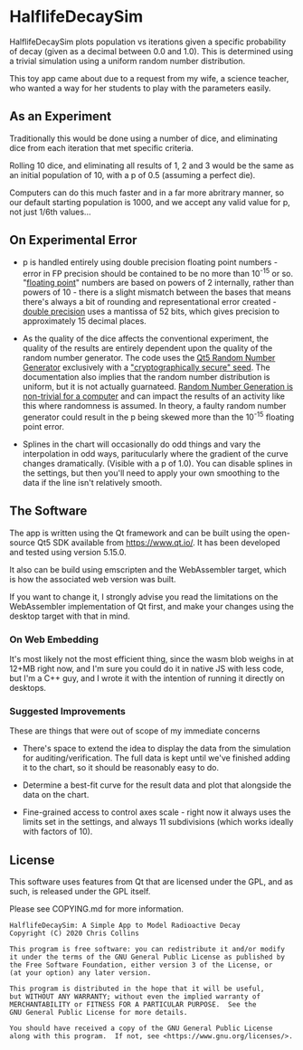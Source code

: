 # HalflifeDecaySim

HalflifeDecaySim plots population vs iterations given a specific probability of
decay (given as a decimal between 0.0 and 1.0).  This is determined using a 
trivial simulation using a uniform random number distribution.

This toy app came about due to a request from my wife, a science teacher, who 
wanted a way for her students to play with the parameters easily.

## As an Experiment

Traditionally this would be done using a number of dice, and eliminating dice 
from each iteration that met specific criteria.

Rolling 10 dice, and eliminating all results of 1, 2 and 3 would be the same
as an initial population of 10, with a p of 0.5 (assuming a perfect die).

Computers can do this much faster and in a far more abritrary manner, so our
default starting population is 1000, and we accept any valid value for p, not
just 1/6th values...


## On Experimental Error

 * p is handled entirely using double precision floating point numbers - error
   in FP precision should be contained to be no more than 10<sup>-15</sup> or so.  
   "[floating point](https://en.wikipedia.org/wiki/Floating-point_arithmetic)" 
   numbers are based on powers of 2 internally, rather than powers of 10 - there
   is a slight mismatch between the bases that means there's always a bit of
   rounding and representational error created -
   [double precision](https://en.wikipedia.org/wiki/Double-precision_floating-point_format)
   uses a mantissa of 52 bits, which gives precision to approximately 15 decimal
   places.

 * As the quality of the dice affects the conventional experiment, the quality
   of the results are entirely dependent upon the quality of the random number 
   generator.  The code uses the
   [Qt5 Random Number Generator](https://doc.qt.io/qt-5/qrandomgenerator.html#details)
   exclusively with a
   ["cryptographically secure" seed](https://doc.qt.io/qt-5/qrandomgenerator.html#securelySeeded).
   The documentation also implies that the random number distribution is 
   uniform, but it is not actually guarnateed. 
   [Random Number Generation is non-trivial for a computer](https://engineering.mit.edu/engage/ask-an-engineer/can-a-computer-generate-a-truly-random-number/) and can
   impact the results of an activity like this where randomness is assumed.
   In theory, a faulty random number generator could result in the p being
   skewed more than the 10<sup>-15</sup> floating point error.

 * Splines in the chart will occasionally do odd things and vary the 
   interpolation in odd ways, paritucularly where the gradient of the curve 
   changes dramatically.  (Visible with a p of 1.0).  You can disable splines in
   the settings, but then you'll need to apply your own smoothing to the data if
   the line isn't relatively smooth.

## The Software

The app is written using the Qt framework and can be built using the open-source
Qt5 SDK available from https://www.qt.io/.  It has been developed and tested
using version 5.15.0.

It also can be build using emscripten and the WebAssembler target, which is how
the associated web version was built.

If you want to change it, I strongly advise you read the limitations on the
WebAssembler implementation of Qt first, and make your changes using the 
desktop target with that in mind.

### On Web Embedding

It's most likely not the most efficient thing, since the wasm blob weighs in at 
12+MB right now, and I'm sure you could do it in native JS with less code, but
I'm a C++ guy, and I wrote it with the intention of running it directly on
desktops.

### Suggested Improvements

These are things that were out of scope of my immediate concerns

* There's space to extend the idea to display the data from the simulation for
  auditing/verification.  The full data is kept until we've finished adding it
  to the chart, so it should be reasonably easy to do.

* Determine a best-fit curve for the result data and plot that alongside the 
  data on the chart.

* Fine-grained access to control axes scale - right now it always uses the 
  limits set in the settings, and always 11 subdivisions (which works ideally
  with factors of 10).

## License

This software uses features from Qt that are licensed under the GPL, and as 
such, is released under the GPL itself.

Please see COPYING.md for more information.

    HalflifeDecaySim: A Simple App to Model Radioactive Decay
    Copyright (C) 2020 Chris Collins

    This program is free software: you can redistribute it and/or modify
    it under the terms of the GNU General Public License as published by
    the Free Software Foundation, either version 3 of the License, or
    (at your option) any later version.

    This program is distributed in the hope that it will be useful,
    but WITHOUT ANY WARRANTY; without even the implied warranty of
    MERCHANTABILITY or FITNESS FOR A PARTICULAR PURPOSE.  See the
    GNU General Public License for more details.

    You should have received a copy of the GNU General Public License
    along with this program.  If not, see <https://www.gnu.org/licenses/>.

